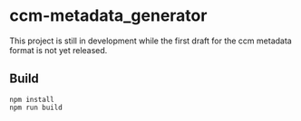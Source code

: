 # ccm-metadata_generator

This project is still in development while the first draft for the ccm metadata format is not yet released.

## Build
```
npm install
npm run build
```
